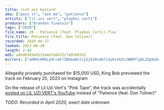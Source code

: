 ```yaml
---
title: rich ass bastard
aka: ["pass it", "ask me", "patience"]
artists: ["lil uzi vert", "playboi carti"]
producers: ["brandon finessin"]
tags: ["2020"]
file_name: 20 - Patience (feat. Playboi Carti).flac
file_title: Patience (feat. Don Toliver)
recorded: 2020-04-17
leaked: 2023-06-30
length: 2:44
md5: adbd0385e0133e8efa6472c749768fd2
mirrors: ["aHR0cHM6Ly9rcmFrZW5maWxlcy5jb20vdmlldy8xYmZLcWNMYlg0L2ZpbGUuaHRtbA==", "aHR0cHM6Ly9kYnJlZS5vcmcvdi80OWU1ZTI="]
---
```

Allegedly privately purchased for $15,000 USD, King Bob previewed the track on February 25, 2023 on Instagram

On the release of Lil Uzi Vert's "Pink Tape", the track was accidentally [posted on LIL UZI VERT's YouTube](https://www.youtube.com/watch?v=9gXKUucA4g4) instead of "Patience (feat. Don Toliver)"

*TODO: Recorded in April 2020, exact date unknown*
